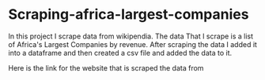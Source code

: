 # Scraping-africa-largest-companies
In this project I scrape data from wikipendia. The data That I scrape is a list of Africa's Largest Companies by revenue. 
After scraping the data I added it into a dataframe and then created a csv file and added the data to it.

Here is the link for the website that is scraped the data from [](https://en.wikipedia.org/wiki/List_of_largest_companies_in_Africa_by_revenue)
